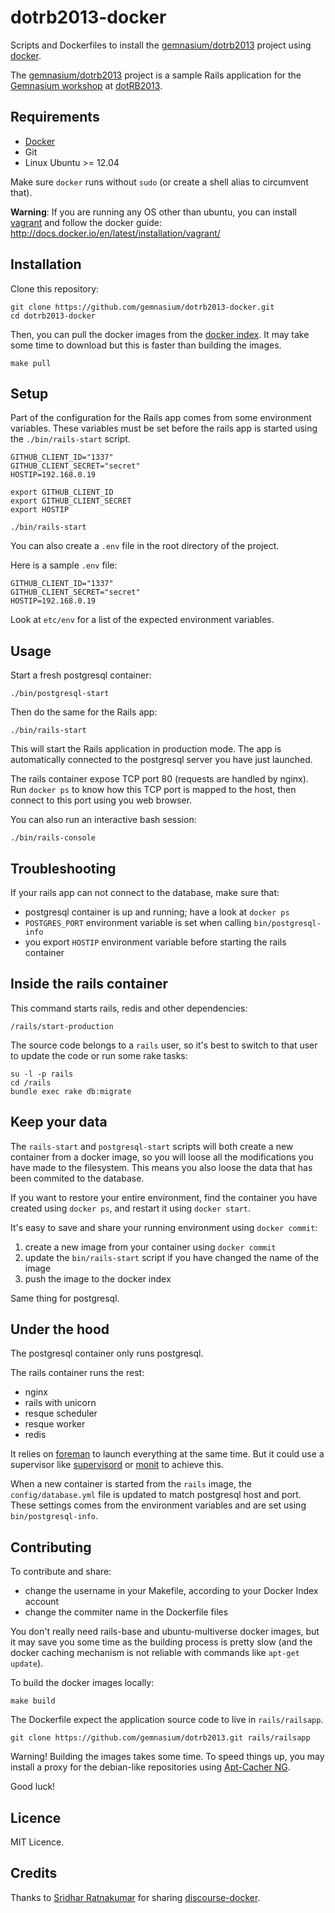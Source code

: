 dotrb2013-docker
================

Scripts and Dockerfiles to install the [gemnasium/dotrb2013](https://github.com/gemnasium/dotrb2013) project using [docker](http://docker.io).

The [gemnasium/dotrb2013](https://github.com/gemnasium/dotrb2013) project is a sample Rails application for the [Gemnasium workshop](http://www.dotrb.eu/workshops#gemnasium) at [dotRB2013](http://www.dotrb.eu/).

Requirements
------------

* [Docker](https://www.docker.io/gettingstarted/)
* Git
* Linux Ubuntu >= 12.04

Make sure `docker` runs without `sudo` (or create a shell alias to circumvent that).

**Warning**: If you are running any OS other than ubuntu, you can install [vagrant](http://downloads.vagrantup.com/) and follow the docker guide: 
http://docs.docker.io/en/latest/installation/vagrant/


Installation
------------

Clone this repository:

```
git clone https://github.com/gemnasium/dotrb2013-docker.git
cd dotrb2013-docker
```

Then, you can pull the docker images from the [docker index](https://index.docker.io/). It may take some time to download but this is faster than building the images.

```
make pull
```

Setup
-----

Part of the configuration for the Rails app comes from some environment variables. These variables must be set before the rails app is started using the `./bin/rails-start` script.

```
GITHUB_CLIENT_ID="1337"
GITHUB_CLIENT_SECRET="secret"
HOSTIP=192.168.0.19

export GITHUB_CLIENT_ID
export GITHUB_CLIENT_SECRET
export HOSTIP

./bin/rails-start
```

You can also create a `.env` file in the root directory of the project.

Here is a sample `.env` file:

```
GITHUB_CLIENT_ID="1337"
GITHUB_CLIENT_SECRET="secret"
HOSTIP=192.168.0.19
```

Look at `etc/env` for a list of the expected environment variables.

Usage
-----

Start a fresh postgresql container:

```
./bin/postgresql-start
```

Then do the same for the Rails app:

```
./bin/rails-start
```

This will start the Rails application in production mode. The app is automatically connected to the postgresql server you have just launched.

The rails container expose TCP port 80 (requests are handled by nginx). Run `docker ps` to know how this TCP port is mapped to the host, then connect to this port using you web browser.

You can also run an interactive bash session:

```
./bin/rails-console
```

Troubleshooting
---------------

If your rails app can not connect to the database, make sure that:

* postgresql container is up and running; have a look at `docker ps`
* `POSTGRES_PORT` environment variable is set when calling `bin/postgresql-info`
* you export `HOSTIP` environment variable before starting the rails container

Inside the rails container
--------------------------

This command starts rails, redis and other dependencies:

```
/rails/start-production
```

The source code belongs to a `rails` user, so it's best to switch to that user to update the code or run some rake tasks:

```
su -l -p rails
cd /rails
bundle exec rake db:migrate
```

Keep your data
--------------

The `rails-start` and `postgresql-start` scripts will both create a new container from a docker image, so you will loose all the modifications you have made to the filesystem. This means you also loose the data that has been commited to the database.

If you want to restore your entire environment, find the container you have created using `docker ps`, and restart it using `docker start`.

It's easy to save and share your running environment using `docker commit`:

1. create a new image from your container using `docker commit`
2. update the `bin/rails-start` script if you have changed the name of the image
3. push the image to the docker index

Same thing for postgresql.

Under the hood
--------------

The postgresql container only runs postgresql.

The rails container runs the rest:

* nginx
* rails with unicorn
* resque scheduler
* resque worker
* redis

It relies on [foreman](https://github.com/ddollar/foreman) to launch everything at the same time. But it could use a supervisor like [supervisord](http://supervisord.org/) or [monit](http://mmonit.com/monit/) to achieve this.

When a new container is started from the `rails` image, the `config/database.yml` file is updated to match postgresql host and port. These settings comes from the environment variables and are set using `bin/postgresql-info`.

Contributing
------------

To contribute and share:

* change the username in your Makefile, according to your Docker Index account
* change the commiter name in the Dockerfile files

You don't really need rails-base and ubuntu-multiverse docker images, but it may save you some time as the building process is pretty slow (and the docker caching mechanism is not reliable with commands like `apt-get update`).

To build the docker images locally:

```
make build
```

The Dockerfile expect the application source code to live in `rails/railsapp`.

```
git clone https://github.com/gemnasium/dotrb2013.git rails/railsapp
```

Warning! Building the images takes some time. To speed things up, you may install a proxy for the debian-like repositories using [Apt-Cacher NG](https://www.unix-ag.uni-kl.de/~bloch/acng/).


Good luck!

Licence
-------

MIT Licence.

Credits
-------

Thanks to [Sridhar Ratnakumar](https://github.com/srid) for sharing [discourse-docker](https://github.com/srid/discourse-docker).

